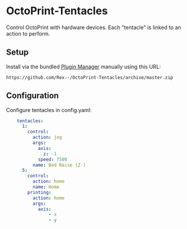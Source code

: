 # OctoPrint-Tentacles

Control OctoPrint with hardware devices. Each "tentacle" is linked to an action to perform.

## Setup

Install via the bundled [Plugin Manager](https://docs.octoprint.org/en/master/bundledplugins/pluginmanager.html) manually using this URL:

    https://github.com/Rex--/OctoPrint-Tentacles/archive/master.zip


## Configuration

Configure tentacles in config.yaml:
```yaml
    tentacles:
      1:
        control:
          action: jog
          args:
            axis:
              z: -1
            speed: 7500
          name: Bed Raise (Z-)
      5:
        control:
          action: home
          name: Home
        printing:
          action: home
          args:
            axis:
                - x
                - y
```